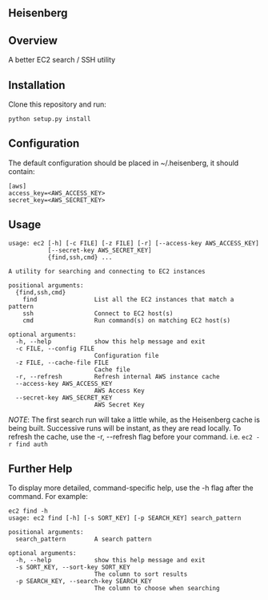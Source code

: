 Heisenberg
----------

Overview
--------

A better EC2 search / SSH utility

Installation
------------

Clone this repository and run:

```
python setup.py install
```

Configuration
-------------
The default configuration should be placed in ~/.heisenberg, it should contain:

```
[aws]
access_key=<AWS_ACCESS_KEY>
secret_key=<AWS_SECRET_KEY>
```

Usage
-----

```
usage: ec2 [-h] [-c FILE] [-z FILE] [-r] [--access-key AWS_ACCESS_KEY]
           [--secret-key AWS_SECRET_KEY]
           {find,ssh,cmd} ...

A utility for searching and connecting to EC2 instances

positional arguments:
  {find,ssh,cmd}
    find                List all the EC2 instances that match a pattern
    ssh                 Connect to EC2 host(s)
    cmd                 Run command(s) on matching EC2 host(s)

optional arguments:
  -h, --help            show this help message and exit
  -c FILE, --config FILE
                        Configuration file
  -z FILE, --cache-file FILE
                        Cache file
  -r, --refresh         Refresh internal AWS instance cache
  --access-key AWS_ACCESS_KEY
                        AWS Access Key
  --secret-key AWS_SECRET_KEY
                        AWS Secret Key
```

*NOTE*: The first search run will take a little while, as the Heisenberg cache is being built.
Successive runs will be instant, as they are read locally. To refresh the cache, use the -r, --refresh
flag before your command. i.e. ```ec2 -r find auth```


Further Help
------------

To display more detailed, command-specific help, use the -h flag after the command. For example:

```
ec2 find -h
usage: ec2 find [-h] [-s SORT_KEY] [-p SEARCH_KEY] search_pattern

positional arguments:
  search_pattern        A search pattern

optional arguments:
  -h, --help            show this help message and exit
  -s SORT_KEY, --sort-key SORT_KEY
                        The column to sort results
  -p SEARCH_KEY, --search-key SEARCH_KEY
                        The column to choose when searching
```
